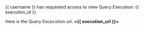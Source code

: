 {{ username }} has requested access to view Query Execution: {{ execution_id }}

Here is the Query Excecution url: **<{{ execution_url }}>**
